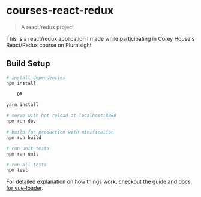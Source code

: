 # courses-react-redux

> A react/redux project

This is a react/redux application I made while participating in Corey House's React/Redux course on Pluralsight 

## Build Setup

``` bash
# install dependencies
npm install

    OR

yarn install

# serve with hot reload at localhost:8080
npm run dev

# build for production with minification
npm run build

# run unit tests
npm run unit

# run all tests
npm test
```

For detailed explanation on how things work, checkout the [guide](http://vuejs-templates.github.io/webpack/) and [docs for vue-loader](http://vuejs.github.io/vue-loader).

